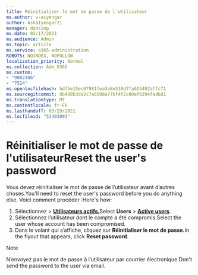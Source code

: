 ```yaml
---
title: Réinitialiser le mot de passe de l'utilisateur
ms.author: v-aiyengar
author: AshaIyengar21
manager: dansimp
ms.date: 02/17/2021
ms.audience: Admin
ms.topic: article
ms.service: o365-administration
ROBOTS: NOINDEX, NOFOLLOW
localization_priority: Normal
ms.collection: Adm_O365
ms.custom:
- "9002486"
- "7524"
ms.openlocfilehash: bd75e15ec07981fea5a8e510d7fa025402affc71
ms.sourcegitcommit: db908b3da2c7a6508a77bf4f2c80afb294fadbd1
ms.translationtype: MT
ms.contentlocale: fr-FR
ms.lasthandoff: 03/29/2021
ms.locfileid: "51403093"
---
```

# <a name="reset-the-users-password"></a><span data-ttu-id="2bbe6-102">Réinitialiser le mot de passe de l'utilisateur</span><span class="sxs-lookup"><span data-stu-id="2bbe6-102">Reset the user's password</span></span>

<span data-ttu-id="2bbe6-103">Vous devez réinitialiser le mot de passe de l’utilisateur avant d’autres choses.</span><span class="sxs-lookup"><span data-stu-id="2bbe6-103">You'll need to reset the user's password before you do anything else.</span></span> <span data-ttu-id="2bbe6-104">Voici comment procéder :</span><span class="sxs-lookup"><span data-stu-id="2bbe6-104">Here's how:</span></span>

1. <span data-ttu-id="2bbe6-105">Sélectionnez   >  **[Utilisateurs actifs.](https://go.microsoft.com/fwlink/p/?linkid=834822)**</span><span class="sxs-lookup"><span data-stu-id="2bbe6-105">Select **Users** > **[Active users](https://go.microsoft.com/fwlink/p/?linkid=834822)**.</span></span>
1. <span data-ttu-id="2bbe6-106">Sélectionnez l’utilisateur dont le compte a été compromis.</span><span class="sxs-lookup"><span data-stu-id="2bbe6-106">Select the user whose account has been compromised.</span></span>
1. <span data-ttu-id="2bbe6-107">Dans le volant qui s’affiche, cliquez sur **Réinitialiser le mot de passe.**</span><span class="sxs-lookup"><span data-stu-id="2bbe6-107">In the flyout that appears, click **Reset password**.</span></span>

> [!NOTE]
> <span data-ttu-id="2bbe6-108">N’envoyez pas le mot de passe à l’utilisateur par courrier électronique.</span><span class="sxs-lookup"><span data-stu-id="2bbe6-108">Don't send the password to the user via email.</span></span>
